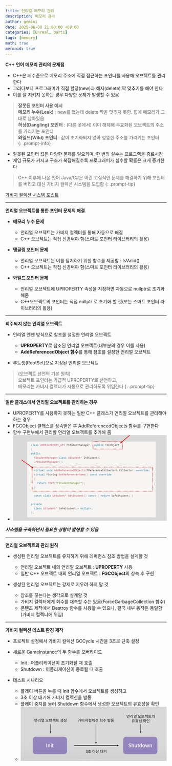 ```yaml
---
title: 언리얼 메모리 관리
description: 메모리 관리
author: gemini
date: 2025-06-08 21:00:00 +09:00
categories: [Unreal, part1]
tags: [memory]
math: true
mermaid: true
---
```


**C++ 언어 메모리 관리의 문제점**
- C++은 저수준으로 메모리 주소에 직접 점근하는 포인터를 사용해 오브젝트를 관리한다
- 그러다보니 프로그래머가 직접 할당(new)과 해지(delete) 짝 맞추기를 해야 한다
- 이를 잘 지키지 못하는 경우 다양한 문제가 발생할 수 있음

>**잘못된 포인터 사용 예시**<br>
>**메모리 누수(Leak)** : new를 했는데 delete 짝을 맞추지 못함. 힙에 메모리가 그대로 남아있음<br>
>**허상(Dangling) 포인터** : (다른 곳에서) 이미 해제해 무효화된 오브젝트의 주소를 가리키는 포인터<br>
>**와일드(Wild) 포인터** : 값이 초기화되지 않아 엉뚱한 주소를 가리키는 포인터<br>
{: .prompt-info}	

- 잘못된 포인터 값은 다양한 문제를 일으키며, 한 번의 실수는 프로그램을 종료시킴
- 게임 규모가 커지고 구조가 복잡해질수록 프로그래머가 실수할 확률은 크게 증가한다

>C++ 이후에  나온 언어 Java/C#은 이런 고질적인 문제를 해결하기 위해 포인터를 버리고 대신 가비지 컬렉션 시스템을 도입함
{: .prompt-tip}

[가비지 컬렉션 시스템 포스트](https://gemini9764.github.io/posts/unreal-garbage/)

---------------------------------------------------------

**언리얼 오브젝트를 통한 포인터 문제의 해결**
- **메모리 누수 문제**
	- 언리얼 오브젝트는 가비지 컬렉터를 통해 자동으로 해결
	- C++ 오브젝트는 직접 신경써야 함(스마트 포인터 라이브러리의 활용)

- **댕글링 포인터 문제**
	- 언리얼 오브젝트는 이를 탐지하기 위한 함수를 제공함 ::IsValid()
	- C++ 오브젝트는 직접 신경써야 함(스마트 포인터 라이브러리의 활용)

- **와일드 포인터 문제**
	- 언리얼 오브젝트에 UPROPERTY 속성을 지정하면 자동으로 nullptr로 초기화 해줌
	- C++오브젝트의 포인터는 직접 nullptr 로 초기화 할 것(또는 스마트 포인터 라이브러리의 활용)

---------------------------------------------------------

**회수되지 않는 언리얼 오브젝트**
- 언리얼 엔젠 방식으로 참조를 설정한 언리얼 오브젝트
	- **UPROPERTY**로 참조된 언리얼 오브젝트(대부분의 경우 이를 사용)
	- **AddReferencedObject 함수**를 통해 참조를 설정한 언리얼 오브젝트

- 루트셋(RootSet)으로 지정된 언리얼 오브젝트

>(오브젝트 선언의 기본 원칙)<br>
>오브젝트 포인터는 가급적 UPROPERTY로 선언하고,<br>
>메모리는 가비지 컬렉터가 자동으로 관리하도록 위임한다
{: .prompt-tip}

---------------------------------------------------------

**일반 클래스에서 언리얼 오브젝트를 관리하는 경우**
- UPROPERTY를 사용하지 못하는 일반 C++ 클래스가 언리얼 오브젝트를 관리해야 하는 경우
- FGCObject 클래스를 상속받은 후 AddReferencedObjects 함수를 구현한다
- 함수 구현부에서 관리할 언리얼 오브젝트를 추가해 줌
- ![일반 클래스에서 언리얼 오브젝트를 관리하는 경우.png](/assets/img/posts/file_photos/일반%20클래스에서%20언리얼%20오브젝트를%20관리하는%20경우.png)

***시스템을 구축하면서 필요한 상황이 발생할 수 있음***

---------------------------------------------------------

**언리얼 오브젝트의 관리 원칙**
- 생성된 언리얼 오브젝트를 유지하기 위해 레퍼런스 참조 방법을 설계할 것
	- 언리얼 오브젝트 내의 언리얼 오브젝트 : **UPROPERTY** 사용 
	- 일반 C++ 오브젝트 내의 언리얼 오브젝트 : **FGCObject**의 상속 후 구현

- 생성된 언리얼 오브젝트는 강제로 지우려 하지 말 것
	- 참조를 끊는다는 생각으로 설계할 것
	- 가비지 컬렉터에게 회수를 재촉할 수는 있음(ForceGarbageCollection 함수)
	- 콘텐츠 제작에서 Destroy 함수를 사용할 수 있으나, 결국 내부 동작은 동일함 (가비지 컬렉터에 위임)

---------------------------------------------------------

**가비지 컬렉션 테스트 환경 제작**
- 프로젝트 설정에서 가비지 컬렉션 GCCycle 시간을 3초로 단축 설정
- 새로운 GameInstance의 두 함수를 오버라이드
	- Init : 어플리케이션이 초기화될 때 호출
	- Shutdown : 어플리케이션이 종료될 때 호출

- 테스트 시나리오
	- 플레이 버튼을 누를 때 Init 함수에서 오브젝트를 생성하고
	- 3초 이상 대기해 가비지 컬렉션을 발동
	- 플레이 중지를 눌러 Shutdown  함수에서 생성한 오브젝트의 유효성을 확인
	- ![가비지 컬렉션 테스트 환경 시나리오.png](/assets/img/posts/file_photos/가비지%20컬렉션%20테스트%20환경%20시나리오.png)